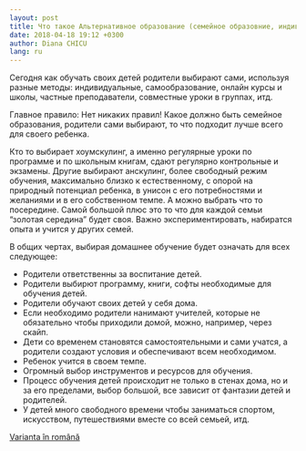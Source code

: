 ```yaml
---
layout: post
title: Что такое Альтернативное образование (семейное образовние, индивидуальное обраование, хоумскулинг, анскулинг)?
date: 2018-04-18 19:12 +0300
author: Diana CHICU
lang: ru
---
```


Сегодня как обучать своих детей родители выбирают сами, используя разные методы:
индивидуальные, самообразование, онлайн курсы и школы, частные преподаватели,
совместные уроки в группах, итд.

Главное правило: Нет никаких правил! Какое должно быть семейное образования,
родители сами выбирают, то что подходит лучше всего для своего ребенка.

Кто то выбирает хоумскулинг, а именно регулярные уроки по программе и по
школьным книгам, сдают регулярно контрольные и экзамены. Другие выбирают
анскулинг, более свободный режим обучения, максимально близко к естественному,
с опорой на природный потенциал ребенка, в унисон с его потребностями
и желаниями и в его собственном темпе. А можно выбрать что то посередине. Самой
большой плюс это то что для каждой семьи “золотая середина” будет своя. Важно
экспериментировать, набиратся опыта и учится у других семей.

В общих чертах, выбирая домашнее обучение будет означать для всех следующее:

* Родители ответственны за воспитание детей.
* Родители выбирют программу, книги, софты необходимые для обучения детей.
* Родители обучают своих детей у себя дома.
* Если необходимо родители нанимают учителей, которые не обязательно чтобы
приходили домой, можно, например, через скайп.
* Дети со временем становятся самостоятельными и сами учатся, а родители создают
условия и обеспечивают всем необходимом.
* Ребенок учится в своем темпе.
* Огромный выбор инструментов и ресурсов для обучения.
* Процесс обучения детей происходит не только в стенах дома, но и за его
пределами, выбор большой, все зависит от фантазии детей и родителей.
* У детей много свободного времени чтобы заниматься спортом, искусством,
путешествиями вместе со всей семьей, итд.

<a href="{% post_url 2018-04-07-ce-inseamna-educatie-alternativa %}" lang="ro" class="translation-link">Varianta în română</a>
